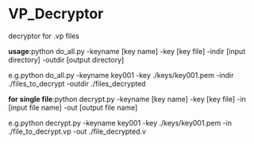# VP_Decryptor

decryptor for .vp files

**usage**:python do_all.py -keyname [key name] -key [key file] -indir [input directory] -outdir [output directory]

e.g.python do_all.py -keyname key001 -key ./keys/key001.pem -indir ./files_to_decrypt -outdir ./files_decrypted

**for single file**:python decrypt.py -keyname  [key name]  -key [key file] -in [input file name] -out [output file name]

e.g.python decrypt.py -keyname  key001  -key ./keys/key001.pem -in ./file_to_decrypt.vp -out ./file_decrypted.v